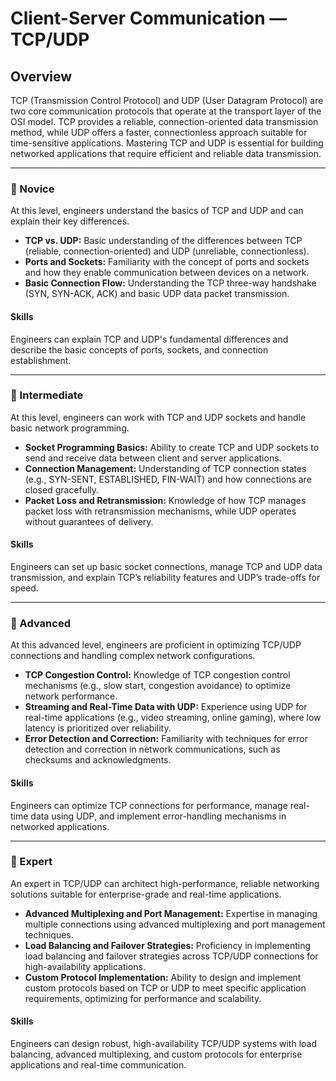 # Client-Server Communication — **TCP/UDP**

## Overview
TCP (Transmission Control Protocol) and UDP (User Datagram Protocol) are two core communication protocols that operate at the transport layer of the OSI model. TCP provides a reliable, connection-oriented data transmission method, while UDP offers a faster, connectionless approach suitable for time-sensitive applications. Mastering TCP and UDP is essential for building networked applications that require efficient and reliable data transmission.

---

### 🌱 Novice
At this level, engineers understand the basics of TCP and UDP and can explain their key differences.

- **TCP vs. UDP:** Basic understanding of the differences between TCP (reliable, connection-oriented) and UDP (unreliable, connectionless).
- **Ports and Sockets:** Familiarity with the concept of ports and sockets and how they enable communication between devices on a network.
- **Basic Connection Flow:** Understanding the TCP three-way handshake (SYN, SYN-ACK, ACK) and basic UDP data packet transmission.

#### Skills
Engineers can explain TCP and UDP's fundamental differences and describe the basic concepts of ports, sockets, and connection establishment.

---

### 🌿 Intermediate
At this level, engineers can work with TCP and UDP sockets and handle basic network programming.

- **Socket Programming Basics:** Ability to create TCP and UDP sockets to send and receive data between client and server applications.
- **Connection Management:** Understanding of TCP connection states (e.g., SYN-SENT, ESTABLISHED, FIN-WAIT) and how connections are closed gracefully.
- **Packet Loss and Retransmission:** Knowledge of how TCP manages packet loss with retransmission mechanisms, while UDP operates without guarantees of delivery.

#### Skills
Engineers can set up basic socket connections, manage TCP and UDP data transmission, and explain TCP’s reliability features and UDP’s trade-offs for speed.

---

### 🌳 Advanced
At this advanced level, engineers are proficient in optimizing TCP/UDP connections and handling complex network configurations.

- **TCP Congestion Control:** Knowledge of TCP congestion control mechanisms (e.g., slow start, congestion avoidance) to optimize network performance.
- **Streaming and Real-Time Data with UDP:** Experience using UDP for real-time applications (e.g., video streaming, online gaming), where low latency is prioritized over reliability.
- **Error Detection and Correction:** Familiarity with techniques for error detection and correction in network communications, such as checksums and acknowledgments.

#### Skills
Engineers can optimize TCP connections for performance, manage real-time data using UDP, and implement error-handling mechanisms in networked applications.

---

### 🚀 Expert
An expert in TCP/UDP can architect high-performance, reliable networking solutions suitable for enterprise-grade and real-time applications.

- **Advanced Multiplexing and Port Management:** Expertise in managing multiple connections using advanced multiplexing and port management techniques.
- **Load Balancing and Failover Strategies:** Proficiency in implementing load balancing and failover strategies across TCP/UDP connections for high-availability applications.
- **Custom Protocol Implementation:** Ability to design and implement custom protocols based on TCP or UDP to meet specific application requirements, optimizing for performance and scalability.

#### Skills
Engineers can design robust, high-availability TCP/UDP systems with load balancing, advanced multiplexing, and custom protocols for enterprise applications and real-time communication.
